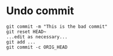 # Undo commit #	

	git commit -m "This is the bad commit"
	git reset HEAD~
	...edit as necessary...
	git add ...
	git commit -c ORIG_HEAD     
